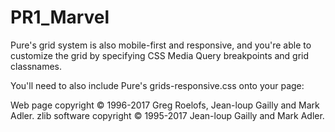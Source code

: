 # PR1_Marvel

Pure's grid system is also mobile-first and responsive, and you're able to customize the grid by specifying CSS Media Query breakpoints and grid classnames.

You'll need to also include Pure's grids-responsive.css onto your page:


Web page copyright © 1996-2017 Greg Roelofs, Jean-loup Gailly and Mark Adler.
zlib software copyright © 1995-2017 Jean-loup Gailly and Mark Adler.
